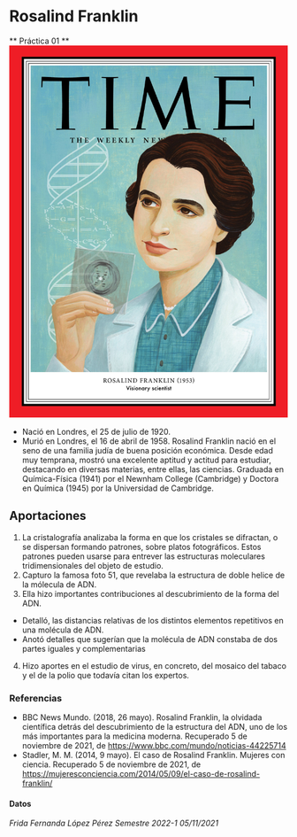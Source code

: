 
# Rosalind Franklin
** Práctica 01 **
![alt text](Rosalind-Franklin.jpg)
- Nació en Londres, el 25 de julio de 1920.
- Murió en Londres, el 16 de abril de 1958.
Rosalind Franklin nació en el seno de una familia judía de buena posición económica. Desde edad muy temprana, mostró una excelente aptitud y actitud para estudiar, destacando en diversas materias, entre ellas, las ciencias.
Graduada en Química-Física (1941) por el Newnham College (Cambridge) y Doctora en Química (1945) por la Universidad de Cambridge.
## Aportaciones 
1. La cristalografía analizaba la forma en que los cristales se difractan, o se dispersan formando patrones, sobre platos fotográficos. Estos patrones pueden usarse para entrever las estructuras moleculares tridimensionales del objeto de estudio.
2. Capturo la famosa foto 51, que revelaba la estructura de doble helice de la mólecula de ADN.
3. Ella hizo importantes contribuciones al descubrimiento de la forma del ADN.
- Detalló, las distancias relativas de los distintos elementos repetitivos en una molécula de ADN.
- Anotó detalles que sugerían que la molécula de ADN constaba de dos partes iguales y complementarias
4. Hizo aportes en el estudio de virus, en concreto, del mosaico del tabaco y el de la polio que todavía citan los expertos.
### Referencias
- BBC News Mundo. (2018, 26 mayo). Rosalind Franklin, la olvidada científica detrás del descubrimiento de la estructura del ADN, uno de los más importantes para la medicina moderna. Recuperado 5 de noviembre de 2021, de https://www.bbc.com/mundo/noticias-44225714
- Stadler, M. M. (2014, 9 mayo). El caso de Rosalind Franklin. Mujeres con ciencia. Recuperado 5 de noviembre de 2021, de https://mujeresconciencia.com/2014/05/09/el-caso-de-rosalind-franklin/
#### Datos
_Frida Fernanda López Pérez_
_Semestre 2022-1_
_05/11/2021_
